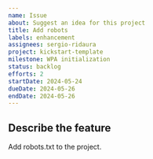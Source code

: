 ```yaml
---
name: Issue
about: Suggest an idea for this project
title: Add robots
labels: enhancement
assignees: sergio-ridaura
project: kickstart-template
milestone: WPA initialization
status: backlog
efforts: 2
startDate: 2024-05-24
dueDate: 2024-05-26
endDate: 2024-05-26
---
```


## Describe the feature

Add robots.txt to the project.
